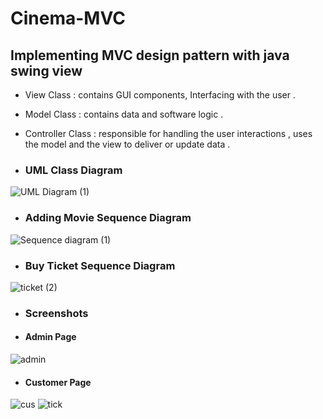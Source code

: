 # Cinema-MVC
## Implementing MVC design pattern with java swing view

- View Class : contains GUI components, Interfacing with the user . 
- Model Class : contains data and software logic . 
- Controller Class : responsible for handling the user interactions , uses the model and the view to deliver or update data .  

- ### UML Class Diagram
![UML Diagram (1)](https://user-images.githubusercontent.com/109099521/195623611-7c31a94f-f511-43aa-8bbe-ba04f3bf5ff3.png)


- ### Adding Movie Sequence Diagram
![Sequence diagram (1)](https://user-images.githubusercontent.com/32411364/195854979-0aa21d9e-0f2a-4c94-81ee-f4ba2dd47fca.jpeg)



- ### Buy Ticket Sequence Diagram
![ticket (2)](https://user-images.githubusercontent.com/32411364/195858222-63c086cf-bc80-4917-9213-4b928612a992.jpeg)



- ### Screenshots

- #### Admin Page 
![admin](https://user-images.githubusercontent.com/32411364/195859680-603dfcf6-d232-44e8-83ca-6ea5c12f2f20.PNG)

- #### Customer Page
![cus](https://user-images.githubusercontent.com/32411364/195859700-02d7d218-31d6-45ce-baa7-b83010ae8256.PNG)
![tick](https://user-images.githubusercontent.com/32411364/195859713-c35820d4-d8f8-4329-9dc4-33790ad5b84f.PNG)
